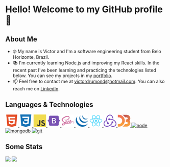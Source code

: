 # Hello! Welcome to my GitHub profile 👋

## About Me

* 🤓 My name is Victor and I'm a software engineering student from Belo Horizonte, Brazil.
* 📚 I'm currently learning Node.js and improving my React skills. In the recent past I've been learning and practicing the technologies listed below. You can see my projects in my [portfolio](https://victordrumond.github.io/portfolio/).
* 📫 Feel free to contact me at victordrumond@hotmail.com. You can also reach me on [LinkedIn](https://www.linkedin.com/in/victordmds/).

## Languages & Technologies

<a href="https://www.w3.org/html" title="HTML">
  <img src="https://raw.githubusercontent.com/devicons/devicon/master/icons/html5/html5-plain.svg" alt="html" width="40" height="40"/>
</a>
<a href="https://www.w3schools.com/css" title="CSS">
  <img src="https://raw.githubusercontent.com/devicons/devicon/master/icons/css3/css3-plain.svg" alt="css" width="40" height="40"/>
</a>
<a href="https://developer.mozilla.org/en/javascript" title="JavaScript">
  <img src="https://raw.githubusercontent.com/devicons/devicon/master/icons/javascript/javascript-original.svg" alt="javascript" width="40" height="40"/>
</a>
<a href="https://getbootstrap.com" title="Bootstrap">
  <img src="https://raw.githubusercontent.com/devicons/devicon/master/icons/bootstrap/bootstrap-plain.svg" alt="bootstrap" width="40" height="40"/>
</a>
<a href="https://sass-lang.com" title="Sass">
  <img src="https://raw.githubusercontent.com/devicons/devicon/master/icons/sass/sass-original.svg" alt="sass" width="40" height="40"/>
</a>
<a href="https://jquery.com" title="jQuery">
  <img src="https://raw.githubusercontent.com/devicons/devicon/master/icons/jquery/jquery-original.svg" alt="jquery" width="40" height="40"/>
</a>
<a href="https://reactjs.org" title="React">
  <img src="https://raw.githubusercontent.com/devicons/devicon/master/icons/react/react-original.svg" alt="react" width="40" height="40"/>
</a>
<a href="https://redux.js.org" title="Redux">
  <img src="https://raw.githubusercontent.com/devicons/devicon/master/icons/redux/redux-original.svg" alt="redux" width="40" height="40"/>
</a>
<a href="https://d3js.org" title="D3.js">
  <img src="https://raw.githubusercontent.com/devicons/devicon/master/icons/d3js/d3js-original.svg" alt="d3" width="40" height="40"/>
</a>
<a href="https://nodejs.org/en" title="Node.js">
  <img src="https://cdn.jsdelivr.net/gh/devicons/devicon/icons/nodejs/nodejs-original.svg" alt="node" width="40" height="40"/>
</a>
<a href="https://www.mongodb.com" title="MongoDB">
  <img src="https://cdn.jsdelivr.net/gh/devicons/devicon/icons/mongodb/mongodb-original.svg" alt="mongodb" width="40" height="40"/>
</a>
<a href="https://git-scm.com" title="Git">
  <img src="https://cdn.jsdelivr.net/gh/devicons/devicon/icons/git/git-original.svg" alt="git" width="40" height="40"/>
</a>

## Some Stats

<img src="https://github-readme-stats.vercel.app/api/top-langs/?username=victordrumond&layout=compact&show_icons=true" />
<img src="https://github-readme-stats.vercel.app/api?username=victordrumond&show_icons=true" />
